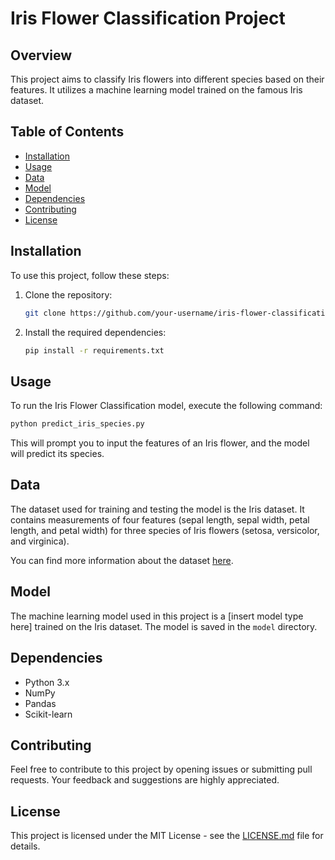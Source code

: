 

# Iris Flower Classification Project

## Overview

This project aims to classify Iris flowers into different species based on their features. It utilizes a machine learning model trained on the famous Iris dataset.

## Table of Contents

- [Installation](#installation)
- [Usage](#usage)
- [Data](#data)
- [Model](#model)
- [Dependencies](#dependencies)
- [Contributing](#contributing)
- [License](#license)

## Installation

To use this project, follow these steps:

1. Clone the repository:

   ```bash
   git clone https://github.com/your-username/iris-flower-classification.git
   ```

2. Install the required dependencies:

   ```bash
   pip install -r requirements.txt
   ```

## Usage

To run the Iris Flower Classification model, execute the following command:

```bash
python predict_iris_species.py
```

This will prompt you to input the features of an Iris flower, and the model will predict its species.

## Data

The dataset used for training and testing the model is the Iris dataset. It contains measurements of four features (sepal length, sepal width, petal length, and petal width) for three species of Iris flowers (setosa, versicolor, and virginica).

You can find more information about the dataset [here](https://archive.ics.uci.edu/ml/datasets/iris).

## Model

The machine learning model used in this project is a [insert model type here] trained on the Iris dataset. The model is saved in the `model` directory.

## Dependencies

- Python 3.x
- NumPy
- Pandas
- Scikit-learn

## Contributing

Feel free to contribute to this project by opening issues or submitting pull requests. Your feedback and suggestions are highly appreciated.

## License

This project is licensed under the MIT License - see the [LICENSE.md](LICENSE.md) file for details.

